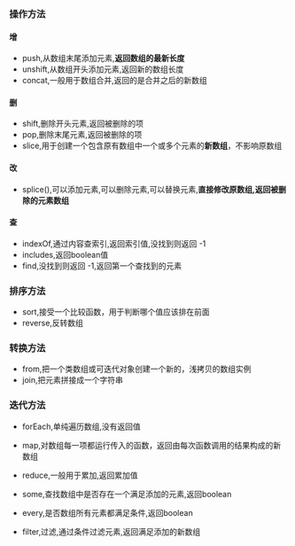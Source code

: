 ### 操作方法

#### 增

- push,从数组末尾添加元素,**返回数组的最新长度**
- unshift,从数组开头添加元素,返回新的数组长度
- concat,一般用于数组合并,返回的是合并之后的新数组

#### 删

- shift,删除开头元素,返回被删除的项
- pop,删除末尾元素,返回被删除的项
- slice,用于创建一个包含原有数组中一个或多个元素的**新数组**，不影响原数组

#### 改

- splice(),可以添加元素,可以删除元素,可以替换元素,**直接修改原数组,返回被删除的元素数组**

#### 查

- indexOf,通过内容查索引,返回索引值,没找到则返回 -1
- includes,返回boolean值
- find,没找到则返回 -1,返回第一个查找到的元素

### 排序方法

- sort,接受一个比较函数，用于判断哪个值应该排在前面
- reverse,反转数组

### 转换方法

- from,把一个类数组或可迭代对象创建一个新的，浅拷贝的数组实例
- join,把元素拼接成一个字符串

### 迭代方法

- forEach,单纯遍历数组,没有返回值
- map,对数组每一项都运行传入的函数，返回由每次函数调用的结果构成的新数组
- reduce,一般用于累加,返回累加值

- some,查找数组中是否存在一个满足添加的元素,返回boolean
- every,是否数组所有元素都满足条件,返回boolean
- filter,过滤,通过条件过滤元素,返回满足添加的新数组